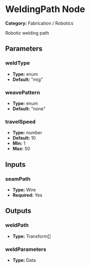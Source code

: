 
# WeldingPath Node

**Category:** Fabrication / Robotics

Robotic welding path

## Parameters


### weldType
- **Type:** enum
- **Default:** "mig"





### weavePattern
- **Type:** enum
- **Default:** "none"





### travelSpeed
- **Type:** number
- **Default:** 10
- **Min:** 1
- **Max:** 50



## Inputs


### seamPath
- **Type:** Wire
- **Required:** Yes



## Outputs


### weldPath
- **Type:** Transform[]



### weldParameters
- **Type:** Data




